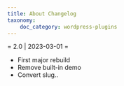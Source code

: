 ```yaml
---
title: About Changelog
taxonomy:
    doc_category: wordpress-plugins
---
```


= 2.0 | 2023-03-01 =
* First major rebuild
* Remove built-in demo
* Convert slug..
